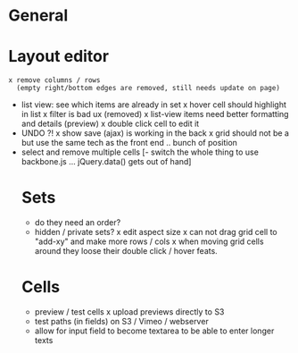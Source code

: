
General
=================


Layout editor
==================

	x remove columns / rows
	  (empty right/bottom edges are removed, still needs update on page)
- list view: see which items are already in set
	x hover cell should highlight in list
	x filter is bad ux
	  (removed)
	x list-view items need better formatting and details (preview)
	x double click cell to edit it
- UNDO ?!
	x show save (ajax) is working in the back
	x grid should not be a <table> but use the same tech as the front end .. bunch of position
- select and remove multiple cells
[- switch the whole thing to use backbone.js ... jQuery.data() gets out of hand]


Sets
==================

- do they need an order?
- hidden / private sets?
	x edit aspect size
	x can not drag grid cell to "add-xy" and make more rows / cols
	x when moving grid cells around they loose their double click / hover feats.


Cells
==================

- preview / test cells
	x upload previews directly to S3
- test paths (in fields) on S3 / Vimeo / webserver
- allow for input field to become textarea to be able to enter longer texts

